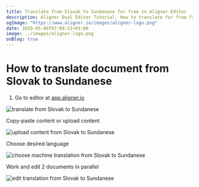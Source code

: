 ```yaml
---
title: Translate from Slovak to Sundanese for free in Aligner Editor
description: Aligner Dual Editor Tutorial. How to translate for free from Slovak to Sundanese. Aligner is multilingual document management platform. 
ogImage: "https://www.aligner.io/images/aligner-logo.png"
date: 2020-05-06T07:09:21+03:00
image: ../images/aligner-logo.png
onBlog: true
---
```


# How to translate document from Slovak to Sundanese

1. Go to editor at [app.aligner.io](https://app.aligner.io "Aligner App web page")

![translate from Slovak to Sundanese](../aligner-blank-editor.png "translate from Slovak to Sundanese")

Copy-paste content or upload content

![upload content from Slovak to Sundanese](../aligner-uploaded-document.png "upload content from Slovak to Sundanese")

Choose desired language

![choose machine translation from Slovak to Sundanese](../aligner-language-dropdown.png "choose machine translation from Slovak to Sundanese")

Work and edit 2 documents in parallel

![edit translation from Slovak to Sundanese](../aligner-double-sitded-editor.png "edit translation from Slovak to Sundanese")

